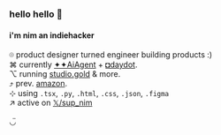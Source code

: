 ### hello hello 👋

#### i'm nim an indiehacker

⌾ product designer turned engineer building products :) <br/>
⌘ currently [✦✦AiAgent](https://AiAgent.app) + [◘daydot](https://daydot.app). <br/>
⌥ running [studio.gold](https://studio.gold) & more. <br/>
⤴︎ prev. [amazon](https://amazon.com).  <br/>
⊹ using `.tsx`, `.py`, `.html`, `.css`, `.json`, `.figma` <br/>
↗ active on [𝕏/sup_nim](https://twitter.com/sup_nim) <br/>
 <br/>
◡̈
